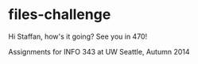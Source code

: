 files-challenge
===============

Hi Staffan, how's it going? See you in 470!

Assignments for INFO 343 at UW Seattle, Autumn 2014
